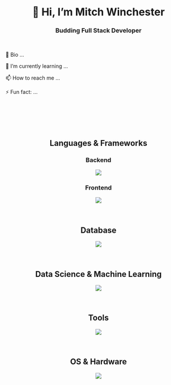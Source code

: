 <div align="center">
  <h1>👋 Hi, I’m Mitch Winchester</h1>
</div>
<div>
  <h3 align="center">Budding Full Stack Developer</h3>
  <br/>
  <p>👀 Bio ...</p>
  <p>🌱 I’m currently learning ...</p>
  <p>📫 How to reach me ...</p>
  <p>⚡ Fun fact: ...</p>
</div>
<br/><br/><br/><br/>
<div align="center">
  <h2>Languages & Frameworks</h2>
  <h3>Backend</h3>
  <p align="center">
    <a href="https://skillicons.dev">
      <img src="https://skillicons.dev/icons?i=cs,cpp,graphql,java,js,nodejs,py" />
    </a>
  </p>
  <h3>Frontend</h3>
  <p align="center">
    <a href="https://skillicons.dev">
      <img src="https://skillicons.dev/icons?i=bootstrap,css,gatsby,js,react,styledcomponents" />
    </a>
  </p>
</div>
<br/>
<div align="center">
  <h2>Database</h2>
  <p align="center">
    <a href="https://skillicons.dev">
      <img src="https://skillicons.dev/icons?i=mysql" />
    </a>
  </p>
</div>
<br/>
<div align="center">
  <h2>Data Science & Machine Learning</h2>
  <p align="center">
    <a href="https://skillicons.dev">
      <img src="https://skillicons.dev/icons?i=anaconda,matlab,pytorch,r,sklearn,tensorflow" />
    </a>
  </p>
</div>
<br/>
<div align="center">
  <h2>Tools</h2>
  <p align="center">
    <a href="https://skillicons.dev">
      <img src="https://skillicons.dev/icons?i=bash,docker,git,github,githubactions,gitlab,grafana,kubernetes,prometheus,vscode" />
    </a>
  </p>
</div>
<br/>
<div align="center">
  <h2>OS & Hardware</h2>
  <p align="center">
    <a href="https://skillicons.dev">
      <img src="https://skillicons.dev/icons?i=apple,arduino,debian,linux,raspberrypi,ubuntu,windows" />
    </a>
  </p>
</div>


<!---
- 💞️ I’m looking to collaborate on ...
- 😄 Pronouns: ...
Mitch-Winchester/Mitch-Winchester is a ✨ special ✨ repository because its `README.md` (this file) appears on your GitHub profile.
You can click the Preview link to take a look at your changes.
--->
